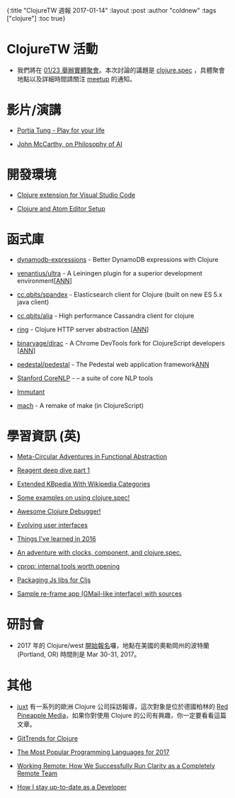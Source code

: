 {:title "ClojureTW 週報 2017-01-14"
:layout :post
:author "coldnew"
:tags  ["clojure"]
:toc true}

# ClojureTW 活動

* 我們將在 [01/23 舉辦實體聚會](https://www.meetup.com/Clojure-tw/events/236234639/)。本次討論的議題是 [clojure.spec](http://clojure.org/about/spec) ，具體聚會地點以及詳細時間請關注 [meetup](https://www.meetup.com/Clojure-tw/events/236234639/) 的通知。

# 影片/演講

* [Portia Tung - Play for your life](https://juxt.pro/blog/posts/XT16-portia-tung.html)

* [John McCarthy, on Philosophy of AI](https://www.youtube.com/watch?v=K13_sWm_gZw)

# 開發環境

* [Clojure extension for Visual Studio Code](https://marketplace.visualstudio.com/items?itemName=avli.clojure)

* [Clojure and Atom Editor Setup](https://lemmings.io/clojure-and-atom-editor-setup-40f8f09237b4#.drqeyhba2)

# 函式庫
* [dynamodb-expressions](https://github.com/brabster/dynamodb-expressions) - Better DynamoDB expressions with Clojure

* [venantius/ultra](https://github.com/venantius/ultra) - A Leiningen plugin for a superior development environment[[ANN](https://github.com/venantius/ultra/releases/tag/v0.5.1)]

* [cc.qbits/spandex](https://github.com/mpenet/spandex) - Elasticsearch client for Clojure (built on new ES 5.x java client)

* [cc.qbits/alia](https://github.com/mpenet/alia) - High performance Cassandra client for clojure

* [ring](https://github.com/ring-clojure/ring) - Clojure HTTP server abstraction [[ANN](https://groups.google.com/forum/#!topic/clojure/YDrKBV26rnA)]

* [binaryage/dirac](https://github.com/binaryage/dirac) - A Chrome DevTools fork for ClojureScript developers [[ANN](https://github.com/binaryage/dirac/releases/tag/v1.0.0)]

* [pedestal/pedestal](https://github.com/pedestal/pedestal) - The Pedestal web application framework[ANN](https://github.com/pedestal/pedestal/releases/tag/0.5.2)

* [Stanford CoreNLP](http://stanfordnlp.github.io/CoreNLP/) -  – a suite of core NLP tools

* [Immutant](http://immutant.org/news/2017/01/12/announcing-2-1-6/)

* [mach](https://github.com/juxt/mach) -  A remake of make (in ClojureScript)

# 學習資訊 (英)

* [Meta-Circular Adventures in Functional Abstraction](https://chriskohlhepp.wordpress.com/functional-programming-section/metacircular-adventures-in-functional-abstraction-challenging-clojure-in-common-lisp/)

* [Reagent deep dive part 1](http://timothypratley.blogspot.tw/2017/01/reagent-deep-dive-part-1.html)

* [Extended KBpedia With Wikipedia Categories](http://fgiasson.com/blog/index.php/2017/01/10/extended-kbpedia-with-wikipedia-categories/)

* [Some examples on using clojure.spec!](https://github.com/MrDallOca/spec-examples)

* [Awesome Clojure Debugger!](https://www.reddit.com/r/Clojure/comments/5n4kas/awesome_clojure_debugger/)

* [Evolving user interfaces](https://juxt.pro/blog/posts/re-learn.html)

* [Things I've learned in 2016](http://blog.rlmflores.me/clojure/learning/improving/2017/01/09/things-ive-learned-in-2016/)

* [An adventure with clocks, component, and clojure.spec.](http://spootnik.org/entries/2017/01/09_an-adventure-with-clocks-component-and.html)

* [cprop: internal tools worth opening](https://www.dotkam.com/2017/01/09/cprop-internal-tools-worth-opening/)

* [Packaging Js libs for Cljs](http://www.upgradingdave.com/blog/posts/2017-01-08-cljsjs.html)

* [Sample re-frame app (GMail-like interface) with sources](https://www.reddit.com/r/Clojure/comments/5mmqn7/sample_reframe_app_gmaillike_interface_with/)

# 研討會

* 2017 年的 Clojure/west [開始報名](http://2017.clojurewest.org/)囉，地點在美國的奧勒岡州的波特蘭 (Portland, OR) 時間則是 Mar 30-31, 2017。

# 其他

* [juxt](https://juxt.pro) 有一系列的歐洲 Clojure 公司採訪報導，這次對象是位於德國柏林的 [Red Pineapple Media](https://juxt.pro/blog/posts/clojure-in-red-pineapple-media.html)，如果你對使用 Clojure 的公司有興趣，你一定要看看這篇文章。

* [GitTrends for Clojure](http://gittrends.io/#/explore?page=1&language=Clojure&domain=All&growth=All)

* [The Most Popular Programming Languages for 2017](http://news.sys-con.com/node/3983726)

* [Working Remote: How We Successfully Run Clarity as a Completely Remote Team](https://medium.com/claritydesignsystem/working-remote-how-we-successfully-run-clarity-as-a-completely-remote-team-273e5880896b#.myxs5h7ef)

* [How I stay up-to-date as a Developer](https://hackernoon.com/how-do-i-stay-up-to-date-as-a-developer-5ec773e30a82#.rg4vhcm7d)